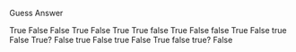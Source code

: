 Guess   Answer

True
False
False
True
False   True
True
false
True
False
false
True
False
true
False
True?   False
true    False
true
False   True
false
true?   False
